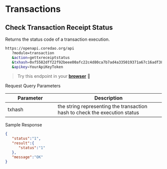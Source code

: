 # Transactions

## Check Transaction Receipt Status

Returns the status code of a transaction execution.

```bash
https://openapi.coredao.org/api
   ?module=transaction
   &action=gettxreceiptstatus
   &txhash=0xf5582dff22f92beee00afc22c4d80ca7b7ad4a335019371a67c16adf383b6afa
   &apikey=YourApiKeyToken
```

> Try this endpoint in your [**browser**](https://openapi.coredao.org/api?module=transaction\&action=gettxreceiptstatus\&txhash=0xf5582dff22f92beee00afc22c4d80ca7b7ad4a335019371a67c16adf383b6afa\&apikey=b4d33c1698e4446dbf0f05f520117a76) 🔗

Request Query Parameters

<table><thead><tr><th width="145">Parameter</th><th>Description</th></tr></thead><tbody><tr><td>txhash</td><td>the string representing the transaction hash to check the execution status</td></tr></tbody></table>

Sample Response

```json
{
   "status":"1",
   "result":{
      "status":"1"
   },
   "message":"OK"
}
```
